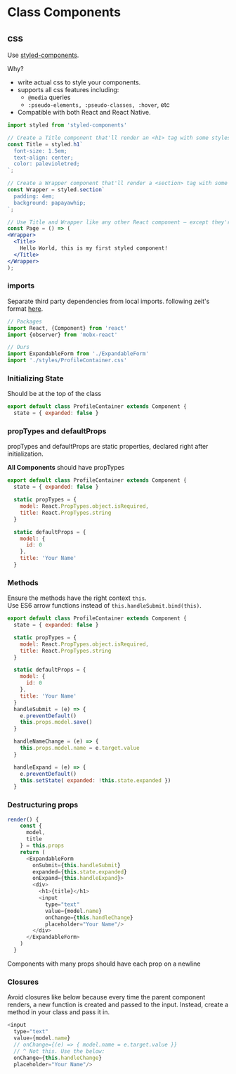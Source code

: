 # Class Components

## css

Use [styled-components](https://www.styled-components.com/docs/basics).

Why?

* write actual css to style your components.
* supports all css features including:
  * `@media` queries
  * `:pseudo-elements, :pseudo-classes, :hover`, etc
* Compatible with both React and React Native.

```jsx
import styled from 'styled-components'

// Create a Title component that'll render an <h1> tag with some styles
const Title = styled.h1`
  font-size: 1.5em;
  text-align: center;
  color: palevioletred;
`;

// Create a Wrapper component that'll render a <section> tag with some styles
const Wrapper = styled.section`
  padding: 4em;
  background: papayawhip;
`;

// Use Title and Wrapper like any other React component – except they're styled!
const Page = () => (
<Wrapper>
  <Title>
    Hello World, this is my first styled component!
  </Title>
</Wrapper>
);
```

### imports

Separate third party dependencies from local imports. following zeit's format [here](https://github.com/zeit/now-desktop/blob/31229be9280fd13616bf2b4bc7334a8338e28747/src/renderer/index.jsx).

```js
// Packages
import React, {Component} from 'react'
import {observer} from 'mobx-react'

// Ours
import ExpandableForm from './ExpandableForm'
import './styles/ProfileContainer.css'
```

### Initializing State

Should be at the top of the class

```js
export default class ProfileContainer extends Component {
  state = { expanded: false }
```

### propTypes and defaultProps

propTypes and defaultProps are static properties, declared right after initialization.

**All Components** should have propTypes

```js
export default class ProfileContainer extends Component {
  state = { expanded: false }

  static propTypes = {
    model: React.PropTypes.object.isRequired,
    title: React.PropTypes.string
  }

  static defaultProps = {
    model: {
      id: 0
    },
    title: 'Your Name'
  }
```

### Methods

Ensure the methods have the right context `this`.  
Use ES6 arrow functions instead of `this.handleSubmit.bind(this)`.

```js
export default class ProfileContainer extends Component {
  state = { expanded: false }

  static propTypes = {
    model: React.PropTypes.object.isRequired,
    title: React.PropTypes.string
  }

  static defaultProps = {
    model: {
      id: 0
    },
    title: 'Your Name'
  }
  handleSubmit = (e) => {
    e.preventDefault()
    this.props.model.save()
  }

  handleNameChange = (e) => {
    this.props.model.name = e.target.value
  }

  handleExpand = (e) => {
    e.preventDefault()
    this.setState( expanded: !this.state.expanded })
  }
```

### Destructuring props

```js
render() {
    const {
      model,
      title
    } = this.props
    return ( 
      <ExpandableForm 
        onSubmit={this.handleSubmit} 
        expanded={this.state.expanded} 
        onExpand={this.handleExpand}>
        <div>
          <h1>{title}</h1>
          <input
            type="text"
            value={model.name}
            onChange={this.handleChange}
            placeholder="Your Name"/>
        </div>
      </ExpandableForm>
    )
  }
```

Components with many props should have each prop on a newline

### Closures

Avoid closures like below because every time the parent component renders, a new function is created and passed to the input. Instead, create a method in your class and pass it in.

```js
<input
  type="text"
  value={model.name}
  // onChange={(e) => { model.name = e.target.value }}
  // ^ Not this. Use the below:
  onChange={this.handleChange}
  placeholder="Your Name"/>
```